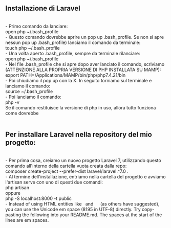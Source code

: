 ## Installazione di Laravel

<br />
- Primo comando da lanciare: 

<br />
open php ~/.bash_profile

<br />
- Questo comando dovrebbe aprire un pop up .bash_profile. Se non si apre nessun pop up .bash_profile) lanciamo il comando da terminale:

<br />
touch php ~/.bash_profile

<br />
- Una volta aperto .bash_profile, sempre da terminale rilanciare:

<br />
open php ~/.bash_profile

<br />
- Nel file .bash_profile che si apre dopo aver lanciato il comando, scriviamo (ATTENZIONE ALLA PROPRIA VERSIONE DI PHP INSTALLATA SU MAMP):

<br />
export PATH=/Applications/MAMP/bin/php/php7.4.21/bin

<br />
- Poi chiudiamo il pop up con la X. In seguito torniamo sul terminale e lanciamo il comando:

<br />
source ~/.bash_profile

<br />
- Poi lanciamo il comando:

<br />
php -v

<br />
Se il comando restituisce la versione di php in uso, allora tutto funziona come dovrebbe

<br />
<br />

## Per installare Laravel nella repository del mio progetto:

<br />
- Per prima cosa, creiamo un nuovo progetto Laravel 7, utilizzando questo comando all'interno della cartella vuota creata dalla repo:

<br />
composer create-project --prefer-dist laravel/laravel:^7.0 .

<br />
- Al termine dell'installazione, entriamo nella cartella del progetto e avviamo l'artisan serve con uno di questi due comandi:

<br />
php artisan 

<br />
oppure 

<br />
php -S localhost:8000 -t public

<br />
- Instead of using HTML entities like &nbsp; and &emsp; (as others have suggested), you can use the Unicode em space (8195 in UTF-8) directly. Try copy-pasting the following into your README.md. The spaces at the start of the lines are em spaces.

